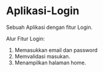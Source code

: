 # Aplikasi-Login

Sebuah Aplikasi dengan fitur Login.

Alur Fitur Login:
1. Memasukkan email dan password
2. Memvalidasi masukan.
3. Menampilkan halaman home.

